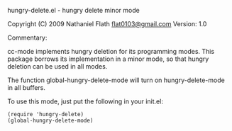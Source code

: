 hungry-delete.el - hungry delete minor mode

Copyright (C) 2009 Nathaniel Flath <flat0103@gmail.com>
Version: 1.0

Commentary:

cc-mode implements hungry deletion for its programming modes. This
package borrows its implementation in a minor mode, so that hungry
deletion can be used in all modes.

The function global-hungry-delete-mode will turn on hungry-delete-mode
in all buffers.

To use this mode, just put the following in your init.el:

```elisp
(require 'hungry-delete)
(global-hungry-delete-mode)
```
